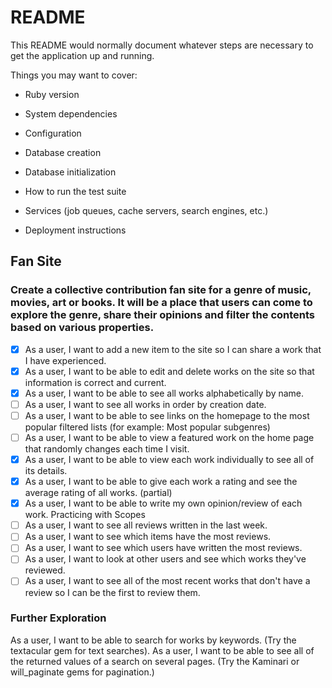 # README

This README would normally document whatever steps are necessary to get the
application up and running.

Things you may want to cover:

* Ruby version

* System dependencies

* Configuration

* Database creation

* Database initialization

* How to run the test suite

* Services (job queues, cache servers, search engines, etc.)

* Deployment instructions

## Fan Site
### Create a collective contribution fan site for a genre of music, movies, art or books. It will be a place that users can come to explore the genre, share their opinions and filter the contents based on various properties.

- [x] As a user, I want to add a new item to the site so I can share a work that I have experienced.
- [x] As a user, I want to be able to edit and delete works on the site so that information is correct and current.
- [x] As a user, I want to be able to see all works alphabetically by name.
- [ ] As a user, I want to see all works in order by creation date.
- [ ] As a user, I want to be able to see links on the homepage to the most popular filtered lists (for example: Most popular subgenres)
- [ ] As a user, I want to be able to view a featured work on the home page that randomly changes each time I visit.
- [x] As a user, I want to be able to view each work individually to see all of its details.
- [x] As a user, I want to be able to give each work a rating and see the average rating of all works. (partial)
- [x] As a user, I want to be able to write my own opinion/review of each work.
Practicing with Scopes
- [ ] As a user, I want to see all reviews written in the last week.
- [ ] As a user, I want to see which items have the most reviews.
- [ ] As a user, I want to see which users have written the most reviews.
- [ ] As a user, I want to look at other users and see which works they've reviewed.
- [ ] As a user, I want to see all of the most recent works that  don't have a review so I can be the first to review them.

### Further Exploration
As a user, I want to be able to search for works by keywords. (Try the textacular gem for text searches).
As a user, I want to be able to see all of the returned values of a search on several pages. (Try the Kaminari or will_paginate gems for pagination.)
